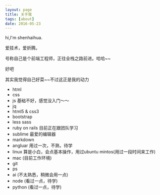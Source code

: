 ```yaml
---
layout: page
title: 关于我
tags: [about]
date: 2016-05-23
---
```

    
hi,I'm shenhaihua.

爱技术，爱折腾。

号称自己是个前端工程师，正往全栈之路前进。哈哈~~

好吧

其实我觉得自己好菜~~不过这正是我的动力

* html
* css
* js 基础不好，感觉没入门～～
* jq
* html5 & css3	
* bootstrap
* less sass
* ruby on rails	目前正在跟团队学习
* sublime	最爱的编辑器
* markdown
* angluar 用过一次，不熟，待学
* linux 算是小白，会点基本操作，用过ubuntu mintos(用过一段时间来工作)
* mac (目前工作环境)
* git 
* ps
* ai (不太熟悉，稍微会用一点)
* node (看过一点，待学)
* python (看过一点，待学)
